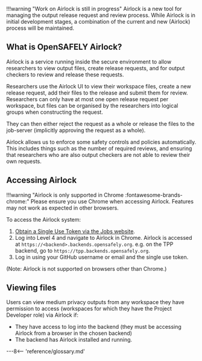 !!!warning "Work on Airlock is still in progress"
    Airlock is a new tool for managing the output release request
    and review process. While Airlock is in initial development stages,
    a combination of the current and new (Airlock) process
    will be maintained.


## What is OpenSAFELY Airlock?

Airlock is a service running inside the secure environment to allow researchers to
view output files, create release requests, and for output checkers to review and
release these requests.

Researchers use the Airlock UI to view their workspace files, create a new release request, add their files to the release and submit them for review. Researchers can only have at most one open release request per workspace, but files can be organised by the researchers into logical groups when constructing the request.

They can then either reject the request as a whole or release the files to the job-server (implicitly approving the request as a whole).

Airlock allows us to enforce some safety controls and policies automatically. This includes things such as the number of required reviews, and ensuring that researchers who are also output checkers are not able to review their own requests.


## Accessing Airlock


!!!warning "Airlock is only supported in Chrome :fontawesome-brands-chrome:"
    Please ensure you use Chrome when accessing Airlock. Features
    may not work as expected in other browsers.

To access the Airlock system:

1. [Obtain a Single Use Token via the
    Jobs website](https://docs.opensafely.org/jobs-site/#viewing-analysis-outputs-on-the-server). 
1. Log into Level 4 and navigate to Airlock in Chrome. Airlock is
    accessed at `https://<backend>.backends.opensafely.org`. e.g. on
    the TPP backend, go to `https://tpp.backends.opensafely.org`.
1. Log in using your GitHub username or email and the single use token. 

(Note: Airlock is not supported on browsers other than Chrome.)


## Viewing files

Users can view medium privacy outputs from any workspace they have permission to
access (workspaces for which they have the Project Developer role) via Airlock if: 

* They have access to log into the backend (they must be accessing Airlock
    from a browser in the chosen backend)
* The backend has Airlock installed and running.

---8<-- 'reference/glossary.md'
